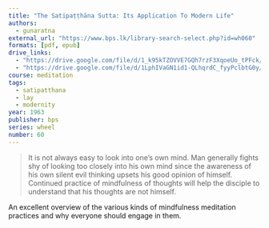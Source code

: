 ```yaml
---
title: "The Satipaṭṭhāna Sutta: Its Application To Modern Life"
authors:
  - gunaratna
external_url: "https://www.bps.lk/library-search-select.php?id=wh060"
formats: [pdf, epub]
drive_links:
  - "https://drive.google.com/file/d/1_k95kTZOVVE7GQh7rzF3XqoeUo_tPFck/view?usp=drivesdk"
  - "https://drive.google.com/file/d/1LphIVaGN1id1-QLhqrdC_fyyPclbtG0y/view?usp=drivesdk"
course: meditation
tags:
  - satipatthana
  - lay
  - modernity
year: 1963
publisher: bps
series: wheel
number: 60
---
```


> It is not always easy to look into one’s own mind. Man generally fights shy of looking too closely into his own mind since the awareness of his own silent evil thinking upsets his good opinion of himself. Continued practice of mindfulness of thoughts will help the disciple to understand that his thoughts are not himself.

An excellent overview of the various kinds of mindfulness meditation practices and why everyone should engage in them.

